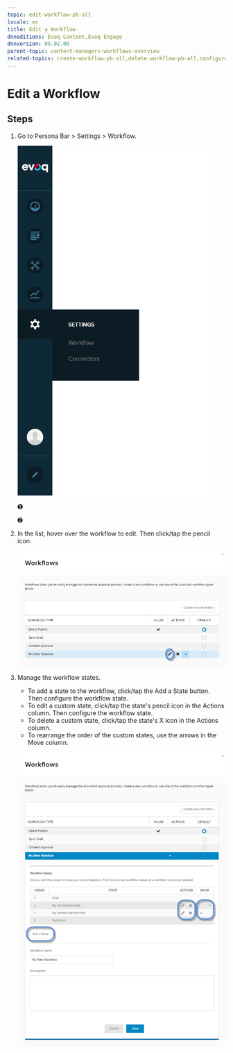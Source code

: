 ```yaml
---
topic: edit-workflow-pb-all
locale: en
title: Edit a Workflow
dnneditions: Evoq Content,Evoq Engage
dnnversion: 09.02.00
parent-topic: content-managers-workflows-overview
related-topics: create-workflow-pb-all,delete-workflow-pb-all,configure-workflow-state-pb-all
---
```


# Edit a Workflow

## Steps

1.  Go to Persona Bar \> Settings \> Workflow.
    
    ![Persona Bar > Settings > Workflow](/images/scr-pbar-cmg-Settings-E91.png)
    
    ➊
    
    ➋
    
2.  In the list, hover over the workflow to edit. Then click/tap the pencil icon.
    
      
    
    ![Pencil icon to edit the workflow](/images/scr-pb-Workflows-icons-pencil.png)
    
      
    
3.  Manage the workflow states.
    
    *   To add a state to the workflow, click/tap the Add a State button. Then configure the workflow state.
    *   To edit a custom state, click/tap the state's pencil icon in the Actions column. Then configure the workflow state.
    *   To delete a custom state, click/tap the state's X icon in the Actions column.
    *   To rearrange the order of the custom states, use the arrows in the Move column.
    
      
    
    ![Workflow editing form](/images/scr-pb-Workflows-EditWorkflow.png)